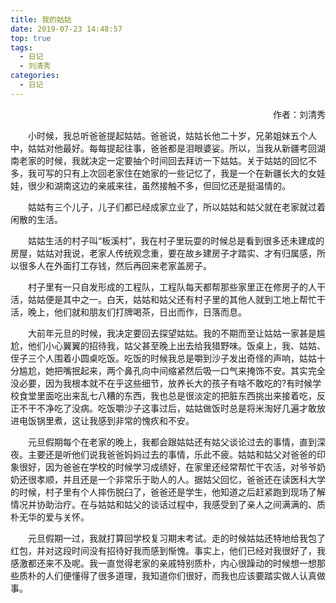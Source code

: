 ```yaml
---
title: 我的姑姑
date: 2019-07-23 14:48:57
top: true
tags:
  - 日记
  - 刘清秀
categories:
  - 日记
---
```


<p align="right">作者：刘清秀</p>  

&emsp;&emsp;小时候，我总听爸爸提起姑姑。爸爸说，姑姑长他二十岁，兄弟姐妹五个人中，姑姑对他最好。每每提起往事，爸爸都是泪眼婆娑。所以，当我从新疆考回湖南老家的时候，我就决定一定要抽个时间回去拜访一下姑姑。关于姑姑的回忆不多，我可写的只有上次回老家住在她家的一些记忆了，我是一个在新疆长大的女娃娃，很少和湖南这边的亲戚来往，虽然接触不多，但回忆还是挺温情的。  

&emsp;&emsp;姑姑有三个儿子，儿子们都已经成家立业了，所以姑姑和姑父就在老家就过着闲散的生活。

&emsp;&emsp;姑姑生活的村子叫“板溪村”，我在村子里玩耍的时候总是看到很多还未建成的房屋，姑姑对我说，老家人传统观念重，要在故乡建房子才踏实、才有归属感，所以很多人在外面打工存钱，然后再回来老家盖房子。

&emsp;&emsp;村子里有一只自发形成的工程队，工程队每天都帮那些家里正在修房子的人干活，姑姑便是其中之一。白天，姑姑和姑父还有村子里的其他人就到工地上帮忙干活，晚上，他们就和朋友们打牌喝茶，日出而作，日落而息。

&emsp;&emsp;大前年元旦的时候，我决定要回去探望姑姑。我的不期而至让姑姑一家甚是尴尬，他们小心翼翼的招待我，姑父甚至晚上出去给我猎野味。饭桌上，我、姑姑、侄子三个人围着小圆桌吃饭。吃饭的时候我总是嚼到沙子发出奇怪的声响，姑姑十分尴尬，她把嘴抿起来，两个鼻孔向中间缩紧然后吸一口气来掩饰不安。其实完全没必要，因为我根本就不在乎这些细节，放养长大的孩子有啥不敢吃的?有时候学校食堂里面吃出来乱七八糟的东西，我也总是很淡定的把脏东西挑出来接着吃，反正不干不净吃了没病。吃饭嚼沙子这事过后，姑姑做饭时总是将米淘好几遍才敢放进电饭锅里煮，这让我感到非常的愧疚和不安。

&emsp;&emsp;元旦假期每个在老家的晚上，我都会跟姑姑还有姑父谈论过去的事情，直到深夜。主要还是听他们说我爸爸妈妈过去的事情，乐此不疲。姑姑和姑父对爸爸的印象很好，因为爸爸在学校的时候学习成绩好，在家里还经常帮忙干农活，对爷爷奶奶还很孝顺，并且还是一个非常乐于助人的人。据姑父回忆，爸爸还在读医科大学的时候，村子里有个人摔伤脱臼了，爸爸还是学生，他知道之后赶紧跑到现场了解情况并协助治疗。在与姑姑和姑父的谈话过程中，我感受到了亲人之间满满的、质朴无华的爱与关怀。

&emsp;&emsp;元旦假期一过，我就打算回学校复习期末考试。走的时候姑姑还特地给我包了红包，并对这段时间没有招待好我而感到惭愧。事实上，他们已经对我很好了，我感激都还来不及呢。我一直觉得老家的亲戚特别质朴，内心很躁动的时候想一想那些质朴的人们便懂得了很多道理，我知道你们很好，而我也应该要踏实做人认真做事。
